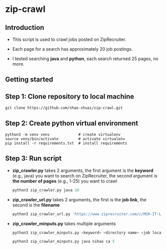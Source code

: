 # zip-crawl

## Introduction

- This script is used to crawl jobs posted on ZipRecruiter.

- Each page for a search has approximately 20 job postings.
- I tested searching **java** and **python**, each search returned 25 pages, no more.

## Getting started

## Step 1: Clone repository to local machine
```
git clone https://github.com/shao-shuai/zip-crawl.git
```

## Step 2: Create python virtual environment
```
python3 -m venv venv             # create virtualenv
source venv/bin/activate         # activate virtualenv
pip install -r requirements.txt  # install requirements
```

## Step 3: Run script

- **zip_crawler.py** takes 2 arguments, the first argument is the **keyword** (e.g., java) you want to search on ZipRecruiter, the second argument is **the number of pages** (e.g., 1-25) you want to crawl

  ```python
  python3 zip_crawler.py java 10
  ```

- **zip_crawler_url.py** takes 2 arguments, the first is the **job link**, the second is the **filename**

  ```python
  python3 zip_crawler_url.py 'https://www.ziprecruiter.com/c/MSR-IT-Ltd/Job/Java-Hadoop-Developer/-in-San-Francisco,CA?jid=DQcb18bb95b9b8dc75e9ff573f0123c203&job_id=bb35a417b842fb07dfead7a8e18072da' sample
  ```

- **zip_crawler_minputs.py** takes multiple arguments

  ```python
  python3 zip_crawler_minputs.py <keyword> <directory name> <job location> <number of postings>
  ```

  ```python
  python3 zip_crawler_minputs.py java nihao ca 5
  ```

  